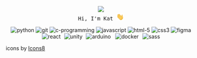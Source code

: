 
<p align="center">
  <img src="https://img.icons8.com/color/26/000000/github-2.png"/>
  <br>
  <samp >
    Hi, I'm Kat <img src="https://github.com/thegalaxykat/thegalaxykat/blob/main/Hi.gif" width="20px">
  </samp>
</p>

<p align="center">
<img width="48" height="48" src="https://img.icons8.com/fluency/48/python.png" alt="python"/>
<img width="48" height="48" src="https://img.icons8.com/color/48/git.png" alt="git"/>
<img width="48" height="48" src="https://img.icons8.com/color/48/c-programming.png" alt="c-programming"/>
<img width="48" height="48" src="https://img.icons8.com/color/48/javascript--v1.png" alt="javascript"/>
<img width="48" height="48" src="https://img.icons8.com/color/48/html-5--v1.png" alt="html-5"/>
<img width="48" height="48" src="https://img.icons8.com/color/48/css3.png" alt="css3"/>
<img width="48" height="48" src="https://img.icons8.com/color/48/figma--v1.png" alt="figma"/>
<img width="48" height="48" src="https://img.icons8.com/color/48/react-native.png" alt="react"/>
  &#8202
<img width="48" height="48" src="https://img.icons8.com/fluency/48/unity.png" alt="unity"/>
  &#8202
<img width="48" height="48" src="https://img.icons8.com/color/48/000000/arduino.png" alt="arduino"/>
  &#8200
<img width="48" height="48" src="https://img.icons8.com/fluency/48/000000/docker.png" alt="docker"/>
  &#8201
<img width="48" height="48" src="https://img.icons8.com/color/48/sass.png" alt="sass"/>
</p>

icons by <a href="https://icons8.com">Icons8</a>
